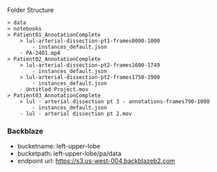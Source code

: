 Folder Structure

```
> data
> notebooks
> Patient01_AnnotationComplete
    > lul-arterial-dissection-pt1-frames0000-1000
        - instances_default.json
    - PA-2401.mp4
> Patient02_AnnotationComplete
    > lul-arterial-dissection-pt2-frames1600-1749
        - instances_default.json
    > lul-arterial-dissection-pt2-frames1750-1900
        - instances_default.json
    - Untitled Project.mov
> Patient03_AnnotationComplete
    > lul - arterial dissection pt 3 - annotations-frames790-1090
        - instances_default.json
    - lul - arterial dissection pt 2.mov
```


### Backblaze

* bucketname: left-upper-lobe
* bucketpath: left-upper-lobe/pa/data
* endpoint url: https://s3.us-west-004.backblazeb2.com